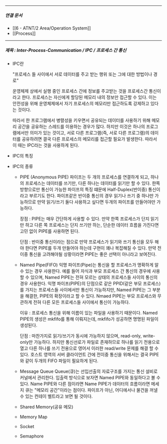 

----
##### 연결 문서

- [[6 - ATNT/2 Area/Operation System]]
- [[Process]]
---

##### 제목 : Inter-Process-Communication / IPC / 프로세스 간 통신

- IPC란 

	"프로세스 들 사이에서 서로 데이터를 주고 받는 행위 또는 그에 대한 방법이나 경로"
	
	운영체제 상에서 실행 중인 프로세스 간에 정보를 주고받는 것을 프로세스간 통신이라고 한다.
	프로세스는 자신에게 할당된 메모리 내의 정보만 접근할 수 있다. 
	이는 안전성을 위해 운영체제에서 자기 프로세스의 메모리만 접근하도록 
	강제하고 있다는 것이다.
	
	 따라서 한 프로그램에서 병렬성을 키우면서 공유되는 데이터를 사용하기 위해 메모리 공간을 
	 공유하는 스레드를 이용하는 경우가 많다. 하지만 이것은 하나의 프로그램에서만 의미가 
	 있는 것이고, 서로 다른 프로그램(즉, 서로 다른 프로그램)의 데이터를 공유하려면 
	 결국 다른 프로세스의 메모리를 접근할 필요가 발생한다. 
	 따라서 이 때는 IPC라는 것을 사용하게 된다.

- IPC의 특징

- IPC의 종류
	- PIPE (Anonymous PIPE)
		파이프는 두 개의 프로세스를 연결하게 되고, 하나의 프로세스는 데이터를 쓰기만, 
		다른 하나는 데이터를 읽기만 할 수 있다. 한쪽 방향으로만 통신이 가능한 파이프의
		특징 떄문에 Half-Duplex(반이중) 통신이라고 부르기도 한다.
		파이프같은 반이중 통신의 경우 읽기나 쓰기 중 하나만 가능하므로 만약 읽기/쓰기
		둘다 사용하고 싶다면 두개의 파이프를 만들어야만 가능하다.
		
		장점 : PIPE는 매우 간단하게 사용할 수 있다. 
		만약 한쪽 프로세스가 단지 읽기만 하고 다른 쪽 프로세스는 단지 쓰기만 하는, 
		단순한 데이터 흐름을 가진다면 고민 없이 PIPE를 사용하면 된다. 
		
		단점 : 반이중 통신이라는 점으로 만약 프로세스가 읽기와 쓰기 통신을 모두 해야 한다면
		PIPE를 두개 만들어야 하는데 구현이 꽤나 복잡해질 수 있다.
		만약 전이중 통신을 고려해야될 상황이라면 PIPE는 좋은 선택이 아니라고 보여진다.
	
	- Named Pipe(FIFO)
		익명 파이프(Pipe)는 통신을 할 프로세스가 명확하게 알 수 있는 경우 사용한다.
		예를 들어 자식과 부모 프로세스 간 통신의 경우에 사용할 수 있으며, 
		Named PIPE는 전혀 모르는 상태의 프로세스들 사이의 통신의 경우 사용한다.
		익명 파이프(PIPE)의 단점으로 같은 PPID(같은 부모 프로세스)를 가지는 
		프로세스들 사이에서만 통신이 가능하지만, Named PIPE는 그 부분을 해결한, 
		PIPE의 확장이라고 할 수 있다. Nmaed PIPE는 부모 프로세스와 무관하게 
		전혀 다른 모든 프로세스들 사이에서 통신이 가능하다.
		
		이유 : 프로세스 통신을 위해 이름이 있는 파일을 사용하기 때문이다.
		Named PIPE의 생성은 mkfifo를 통해 이뤄지는데, mkfifo가 성공하면
		명명된 파일이 생성된다.
		
		단점 : 마찬가지로 읽기/쓰기가 동시에 가능하지 않으며, 
		read-only, write-only만 가능하다.
		하지만 통신선로가 파일로 존재하므로 하나를 읽기 전용으로 열고 다른
		하나를 쓰기 전용으로 영어서 이러한 read/write 문제를 해결 할 수 있다.
		호스트 영역의 서버 클라이언트 간에 전이중 통신을 위해서는 결국 
		PIPE와 같이 두개의 FIFO 파일이 필요하게 된다.
	
	- Message Queue
		  Queue(큐)는 선입선출의 자료구조를 가지는 통신 설비로 커널에서 관리한다.
		  입출력 방식으로 보자면 Named PIPE와 동일하다고 볼 수 있다.
		  Name PIPE와 다른 점이라면 Name PIPE가 데이터의 흐름이라면 메세지 큐는 
		  "메모리 공간"이라는 점이다. 파이프가 아닌, 어디에서나 물건을 꺼낼 수 있는
		  컨테이 벨트라고 보면 될 것이다.
	
	- Shared Memory(공유 메모)
	  
	- Memory Map
	  
	- Socket
	  
	- Semaphore



